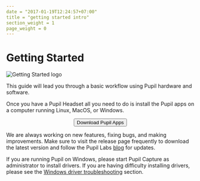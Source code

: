 ```yaml
---
date = "2017-01-19T12:24:57+07:00"
title = "getting started intro"
section_weight = 1
page_weight = 0
---
```


# Getting Started

<img class="img-xs" src="/images/icons/Pupil_Logo_wiki-03.webp" alt="Getting Started logo">

This guide will lead you through a basic workflow using Pupil hardware and software.

Once you have a Pupil Headset all you need to do is install the Pupil apps on a computer running Linux, MacOS, or Windows.

<div class="content-container padTop--1 padBottom--1" style="clear:none;">
  <p align="center">
    <a href="https://github.com/pupil-labs/pupil/releases/latest">
      <button class="ui-button">Download Pupil Apps</button>
    </a>
  </p>
</div>

We are always working on new features, fixing bugs, and making improvements. Make sure to visit the release page frequently to download the latest version and follow the Pupil Labs [blog](https://pupil-labs.com/blog "Pupil Labs Blog") for updates.

<aside class="notice">
If you are running Pupil on Windows, please start Pupil Capture as administrator to install drivers. If you are having difficulty installing drivers, please see the <a href="#troubleshooting" title="Windows driver troubleshooting">Windows driver troubleshooting</a> section.
</aside>